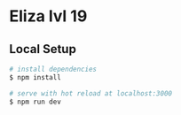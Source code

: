 # Eliza lvl 19

## Local Setup

```bash
# install dependencies
$ npm install

# serve with hot reload at localhost:3000
$ npm run dev
```
